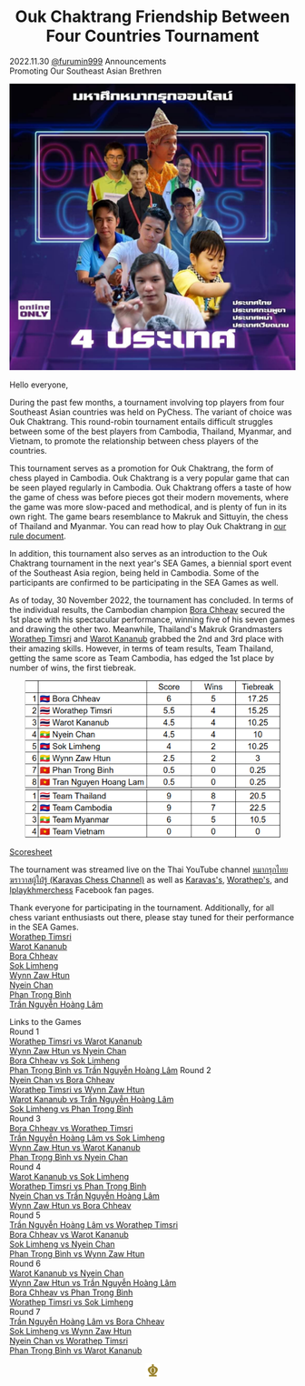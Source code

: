 <h1 align="center">Ouk Chaktrang Friendship Between Four Countries Tournament</h1>

<div class="meta-headline">
    <div class= "meta">
        <span class="text">2022.11.30</span>
        <span class="text"><a href="/@/furumin999">@furumin999</a></span>
        <span class="text">Announcements</span>
    </div>
    <div class= "headline">
    Promoting Our Southeast Asian Brethren
    </div>
</div>

<p align="center">
  <img src="https://github.com/gbtami/pychess-variants/blob/master/static/images/four-countries.jpg" width="640">
</p>

Hello everyone,

During the past few months, a tournament involving top players from four Southeast Asian countries was held on PyChess. The variant of choice was Ouk Chaktrang. This round-robin tournament entails difficult struggles between some of the best players from Cambodia, Thailand, Myanmar, and Vietnam, to promote the relationship between chess players of the countries.

This tournament serves as a promotion for Ouk Chaktrang, the form of chess played in Cambodia. Ouk Chaktrang is a very popular game that can be seen played regularly in Cambodia. Ouk Chaktrang offers a taste of how the game of chess was before pieces got their modern movements, where the game was more slow-paced and methodical, and is plenty of fun in its own right. The game bears resemblance to Makruk and Sittuyin, the chess of Thailand and Myanmar. You can read how to play Ouk Chaktrang in [our rule document](/variants/cambodian).

In addition, this tournament also serves as an introduction to the Ouk Chaktrang tournament in the next year's SEA Games, a biennial sport event of the Southeast Asia region, being held in Cambodia. Some of the participants are confirmed to be participating in the SEA Games as well.

As of today, 30 November 2022, the tournament has concluded. In terms of the individual results, the Cambodian champion [Bora Chheav](/@/CAM_Bora_Chheav) secured the 1st place with his spectacular performance, winning five of his seven games and drawing the other two. Meanwhile, Thailand's Makruk Grandmasters [Worathep Timsri](/@/THA_Worathep_Timsri) and [Warot Kananub](/@/THA_Warot_Kananub) grabbed the 2nd and 3rd place with their amazing skills. However, in terms of team results, Team Thailand, getting the same score as Team Cambodia, has edged the 1st place by number of wins, the first tiebreak.

<p align="center">
  <img src="https://github.com/gbtami/pychess-variants/blob/master/static/images/four-countries-score-individual.png" width="450">
  <img src="https://github.com/gbtami/pychess-variants/blob/master/static/images/four-countries-score-team.png" width="450">
</p>

[Scoresheet](https://docs.google.com/spreadsheets/d/1UP32OrT7hPqe_yzHBWQKOpMBMd5mL70oQ1adPVkcsQ0)

The tournament was streamed live on the Thai YouTube channel [หมากรุกไทย ฆราวาสผู้ใฝ่รู้ (Karavas Chess Channel)](https://www.youtube.com/@Karavaschess) as well as [Karavas's](https://www.facebook.com/KaravasThaichess), [Worathep's](https://www.facebook.com/GodratChannel), and [Iplaykhmerchess](https://www.facebook.com/oukchaktranglhmer) Facebook fan pages.

Thank everyone for participating in the tournament. Additionally, for all chess variant enthusiasts out there, please stay tuned for their performance in the SEA Games.  
[Worathep Timsri](/@/THA_Worathep_Timsri)  
[Warot Kananub](/@/THA_Warot_Kananub)  
[Bora Chheav](/@/CAM_Bora_Chheav)  
[Sok Limheng](/@/CAM_Sok_Limheng)  
[Wynn Zaw Htun](/@/WynnZawHtun)  
[Nyein Chan](/@/NyeinChanMya)  
[Phan Trọng Bình](/@/VIE_Phan_Trong_Binh)  
[Trần Nguyễn Hoàng Lâm](/@/VIE_Tran_Nguyen_Hoan)

Links to the Games  
Round 1  
[Worathep Timsri vs Warot Kananub](https://www.pychess.org/3ZJ0xqU3)  
[Wynn Zaw Htun vs Nyein Chan](https://www.pychess.org/29RxtO36)  
[Bora Chheav vs Sok Limheng](https://www.pychess.org/pSzuoJei)  
[Phan Trọng Bình vs Trần Nguyễn Hoàng Lâm](https://www.pychess.org/vNSoK4sb)
Round 2  
[Nyein Chan vs Bora Chheav](https://www.pychess.org/zUMo42ou)  
[Worathep Timsri vs Wynn Zaw Htun](https://www.pychess.org/Y48IEaIU)  
[Warot Kananub vs Trần Nguyễn Hoàng Lâm](https://www.pychess.org/Aa9CsTS3)  
[Sok Limheng vs Phan Trọng Bình](https://www.pychess.org/gC2Bsr3P)  
Round 3  
[Bora Chheav vs Worathep Timsri](https://www.pychess.org/WOlVmdYP)  
[Trần Nguyễn Hoàng Lâm vs Sok Limheng](https://www.pychess.org/LLw2IAPX)  
[Wynn Zaw Htun vs Warot Kananub](https://www.pychess.org/8LuIscCA)  
[Phan Trọng Bình vs Nyein Chan](https://www.pychess.org/BnjDAOTw)  
Round 4  
[Warot Kananub vs Sok Limheng](https://www.pychess.org/wwqVXgdC)  
[Worathep Timsri vs Phan Trọng Bình](https://www.pychess.org/g3sA0ByY)  
[Nyein Chan vs Trần Nguyễn Hoàng Lâm](https://www.pychess.org/m9j4YzfD)  
[Wynn Zaw Htun vs Bora Chheav](https://www.pychess.org/o5z9yoAH)  
Round 5  
[Trần Nguyễn Hoàng Lâm vs Worathep Timsri](https://www.pychess.org/vJXxX1OR)  
[Bora Chheav vs Warot Kananub](https://www.pychess.org/nhRHSW3C)  
[Sok Limheng vs Nyein Chan](https://www.pychess.org/QlKGjTgF)  
[Phan Trọng Bình vs Wynn Zaw Htun](https://www.pychess.org/wljrcVah)  
Round 6  
[Warot Kananub vs Nyein Chan](https://www.pychess.org/qRxE8qyF)  
[Wynn Zaw Htun vs Trần Nguyễn Hoàng Lâm](https://www.pychess.org/FXGPfVpN)  
[Bora Chheav vs Phan Trọng Bình](https://www.pychess.org/tMVg19xa)  
[Worathep Timsri vs Sok Limheng](https://www.pychess.org/OSVTK5cy)  
Round 7  
[Trần Nguyễn Hoàng Lâm vs Bora Chheav](https://www.pychess.org/TtCNkxpg)  
[Sok Limheng vs Wynn Zaw Htun](https://www.pychess.org/XJxcYaNF)  
[Nyein Chan vs Worathep Timsri](https://www.pychess.org/2AD5XPXe)  
[Phan Trọng Bình vs Warot Kananub](https://www.pychess.org/yqR0Og7I)  

<p align="center">
  <img src="https://github.com/gbtami/pychess-variants/blob/master/static/icons/cambodian.svg" width="25" height="25">
</p>
